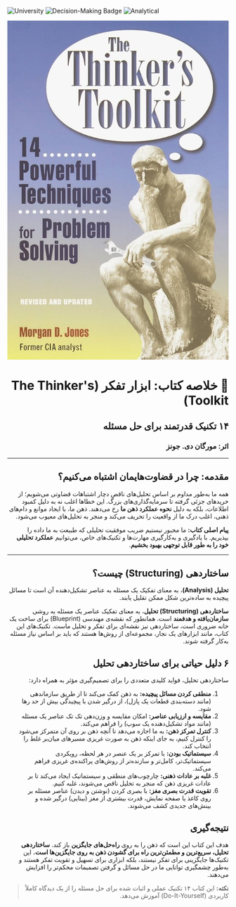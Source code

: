 ![University](https://img.shields.io/badge/University-A0332B?style=for-the-badge&logo=circuitverse&logoColor=FFFFFF)
![Decision-Making Badge](https://img.shields.io/badge/build-Skills-brightgreen?style=for-the-badge&logo=trillertv&logoColor=FFFFFF&logoSize=auto&label=Decision-Making&labelColor=%23222222&color=0077B6&link=message)
![Analytical](https://img.shields.io/badge/build-Toolkit-Amber?style=for-the-badge&logo=syncthing&logoColor=FFFFFF&logoSize=auto&label=Analytical%20Thinking&color=FFB300)


<div dir="rtl">

<!-- Book image -->
<img src="../images/The Thinkers Toolkit 14 Powerful Techniques for Problem Solving.jpg" alt="Book Cover"/>

# 🧠 خلاصه کتاب: ابزار تفکر (The Thinker's Toolkit)
## ۱۴ تکنیک قدرتمند برای حل مسئله
### اثر: مورگان دی. جونز

---

## مقدمه: چرا در قضاوت‌هایمان اشتباه می‌کنیم؟

همه ما به‌طور مداوم بر اساس تحلیل‌های ناقص دچار اشتباهات قضاوتی می‌شویم؛ از خریدهای جزئی گرفته تا سرمایه‌گذاری‌های بزرگ. این خطاها اغلب نه به دلیل کمبود اطلاعات، بلکه به دلیل **نحوه عملکرد ذهن ما** رخ می‌دهند. ذهن ما، با ایجاد موانع و دام‌های ذهنی، اغلب درک ما از واقعیت را تحریف می‌کند و منجر به تحلیل‌های معیوب می‌شود.

**پیام اصلی کتاب:** ما مجبور نیستیم ضریب موفقیت تحلیلی که طبیعت به ما داده را بپذیریم. با یادگیری و به‌کارگیری مهارت‌ها و تکنیک‌های خاص، می‌توانیم **عملکرد تحلیلی خود را به طور قابل توجهی بهبود بخشیم**.

---

## ساختاردهی (Structuring) چیست؟

**تحلیل (Analysis)**، به معنای تفکیک یک مسئله به عناصر تشکیل‌دهنده آن است تا مسائل پیچیده به ساده‌ترین شکل ممکن تقلیل یابند.

**ساختاردهی (Structuring) تحلیل**، به معنای تفکیک عناصر یک مسئله به روشی **سازمان‌یافته و هدفمند** است. همانطور که نقشه‌ی مهندسی (Blueprint) برای ساخت یک خانه ضروری است، ساختاردهی نیز نقشه‌ای برای تفکر و تحلیل ماست. تکنیک‌های این کتاب، مانند ابزارهای یک نجار، مجموعه‌ای از روش‌ها هستند که باید بر اساس نیاز مسئله به‌کار گرفته شوند.

## ۶ دلیل حیاتی برای ساختاردهی تحلیل

ساختاردهی تحلیل، فواید کلیدی متعددی را برای تصمیم‌گیری مؤثر به همراه دارد:

1.  **منطقی کردن مسائل پیچیده:** به ذهن کمک می‌کند تا از طریق سازماندهی (مانند دسته‌بندی قطعات یک پازل)، از درگیر شدن با پیچیدگی بیش از حد رها شود.
2.  **مقایسه و ارزیابی عناصر:** امکان مقایسه و وزن‌دهی تک تک عناصر یک مسئله (مانند مواد تشکیل‌دهنده یک سوپ) را فراهم می‌کند.
3.  **کنترل تمرکز ذهن:** به ما اجازه می‌دهد تا آنچه ذهن بر روی آن متمرکز می‌شود را کنترل کنیم، به جای اینکه ذهن به صورت غریزی مسیرهای میان‌بر غلط را انتخاب کند.
4.  **سیستماتیک بودن:** با تمرکز بر یک عنصر در هر لحظه، رویکردی سیستماتیک‌تر، کامل‌تر و سازنده‌تر از روش‌های پراکنده‌ی غریزی فراهم می‌کند.
5.  **غلبه بر عادات ذهنی:** چارچوب‌های منطقی و سیستماتیک ایجاد می‌کند تا بر عادات غریزی ذهن که منجر به تحلیل ناقص می‌شوند، غلبه کنیم.
6.  **تقویت قدرت بصری مغز:** با بصری کردن (نوشتن و دیدن) عناصر مسئله بر روی کاغذ یا صفحه نمایش، قدرت بیشتری از مغز (بینایی) درگیر شده و بینش‌های جدیدی کشف می‌شوند.

## نتیجه‌گیری

هدف این کتاب این است که ذهن را به روی **راه‌حل‌های جایگزین** باز کند. **ساختاردهی تحلیل، سریع‌ترین و مطمئن‌ترین راه برای گشودن ذهن به روی جایگزین‌ها است.** این تکنیک‌ها جایگزینی برای تفکر نیستند، بلکه ابزاری برای تسهیل و تقویت تفکر هستند و به‌طور چشمگیری توانایی ما در حل مسائل و گرفتن تصمیمات محکم‌تر را افزایش می‌دهند.

> **نکته:** این کتاب ۱۴ تکنیک عملی و اثبات شده برای حل مسئله را از یک دیدگاه کاملاً کاربردی (Do-It-Yourself) آموزش می‌دهد.

</div>
